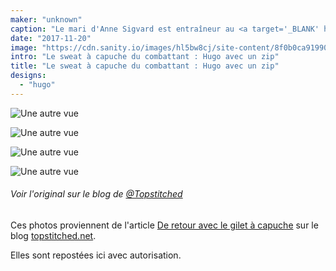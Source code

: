 ```yaml
---
maker: "unknown"
caption: "Le mari d'Anne Sigvard est entraîneur au <a target='_BLANK' href='http://fighter.org'/>club de boxe locale</a>. D'où le nom de <em>du chasseur à capuche</em>"
date: "2017-11-20"
image: "https://cdn.sanity.io/images/hl5bw8cj/site-content/8f0b0ca919900145250b0af08401775198623eda-1001x1500.jpg"
intro: "Le sweat à capuche du combattant : Hugo avec un zip"
title: "Le sweat à capuche du combattant : Hugo avec un zip"
designs:
  - "hugo"
---
```


![Une autre vue](https://posts.freesewing.org/uploads/fighter_hoodie_1_69359b6e7d.jpg "Une autre vue")

![Une autre vue](https://posts.freesewing.org/uploads/fighter_hoodie_2_c74c303646.jpg)

![Une autre vue](https://posts.freesewing.org/uploads/fighter_hoodie_3_f8766d848b.jpg)

![Une autre vue](https://posts.freesewing.org/uploads/fighter_hoodie_4_881e549c9b.jpg)

<Note>

###### Voir l'original sur le blog de [@Topstitched](/users/Topstitched)
Ces photos proviennent de l'article [De retour avec le gilet à capuche](http://www.topstitched.net/?p=1431) 
 sur le blog [topstitched.net](http://www.topstitched.net/).

Elles sont repostées ici avec autorisation.

</Note>
